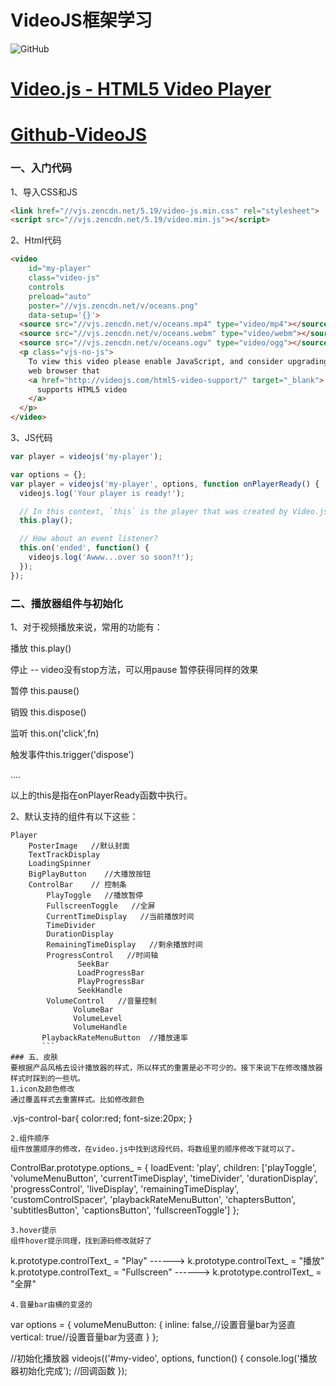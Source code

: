 # VideoJS框架学习
![GitHub](https://camo.githubusercontent.com/0af60e718ce6f8c9f31543c210af3a74e77681c6/687474703a2f2f766964656f6a732e636f6d2f696d672f6c6f676f2e706e67 "Picture")

# [Video.js - HTML5 Video Player](http://videojs.com "VideoJS.com")

# [Github-VideoJS](https://github.com/videojs "Github-VideoJS")
### 一、入门代码

1、导入CSS和JS

```html
<link href="//vjs.zencdn.net/5.19/video-js.min.css" rel="stylesheet">
<script src="//vjs.zencdn.net/5.19/video.min.js"></script>
```
2、Html代码
```html
<video
    id="my-player"
    class="video-js"
    controls
    preload="auto"
    poster="//vjs.zencdn.net/v/oceans.png"
    data-setup='{}'>
  <source src="//vjs.zencdn.net/v/oceans.mp4" type="video/mp4"></source>
  <source src="//vjs.zencdn.net/v/oceans.webm" type="video/webm"></source>
  <source src="//vjs.zencdn.net/v/oceans.ogv" type="video/ogg"></source>
  <p class="vjs-no-js">
    To view this video please enable JavaScript, and consider upgrading to a
    web browser that
    <a href="http://videojs.com/html5-video-support/" target="_blank">
      supports HTML5 video
    </a>
  </p>
</video>
```
3、JS代码
```js
var player = videojs('my-player');
```
```js
var options = {};
var player = videojs('my-player', options, function onPlayerReady() {
  videojs.log('Your player is ready!');

  // In this context, `this` is the player that was created by Video.js.
  this.play();

  // How about an event listener?
  this.on('ended', function() {
    videojs.log('Awww...over so soon?!');
  });
});
```
### 二、播放器组件与初始化

1、对于视频播放来说，常用的功能有：

播放   this.play()

停止   -- video没有stop方法，可以用pause 暂停获得同样的效果

暂停   this.pause()

销毁  this.dispose()

监听  this.on('click',fn)

触发事件this.trigger('dispose')

....

以上的this是指在onPlayerReady函数中执行。

2、默认支持的组件有以下这些：

```
Player
    PosterImage   //默认封面
    TextTrackDisplay
    LoadingSpinner
    BigPlayButton    //大播放按钮
    ControlBar    // 控制条
        PlayToggle   //播放暂停
        FullscreenToggle   //全屏
        CurrentTimeDisplay   //当前播放时间
        TimeDivider
        DurationDisplay
        RemainingTimeDisplay   //剩余播放时间
        ProgressControl   //时间轴
               SeekBar
               LoadProgressBar
               PlayProgressBar
               SeekHandle
        VolumeControl   //音量控制
              VolumeBar
              VolumeLevel
              VolumeHandle 
       PlaybackRateMenuButton  //播放速率
       ```
### 五、皮肤
要根据产品风格去设计播放器的样式，所以样式的重置是必不可少的。接下来说下在修改播放器样式时踩到的一些坑。
1.icon及颜色修改
通过覆盖样式去重置样式。比如修改颜色
```
.vjs-control-bar{
    color:red;
    font-size:20px;
}
```
2.组件顺序
组件放置顺序的修改，在video.js中找到这段代码，将数组里的顺序修改下就可以了。
```
ControlBar.prototype.options_ = {
loadEvent: 'play',
children: ['playToggle', 'volumeMenuButton', 'currentTimeDisplay', 'timeDivider', 'durationDisplay', 'progressControl', 'liveDisplay', 'remainingTimeDisplay', 'customControlSpacer', 'playbackRateMenuButton', 'chaptersButton', 'subtitlesButton', 'captionsButton', 'fullscreenToggle']
};
```
3.hover提示
组件hover提示同理，找到源码修改就好了
```
k.prototype.controlText_ = "Play"     ------>     k.prototype.controlText_ = "播放"
k.prototype.controlText_ = "Fullscreen"   ------>   k.prototype.controlText_ = "全屏"
```
4.音量bar由横的变竖的
```
var options = {
       volumeMenuButton: {
            inline: false,//设置音量bar为竖直
            vertical: true//设置音量bar为竖直
       }
};

//初始化播放器
videojs(('#my-video', options, function() {
console.log('播放器初始化完成');    //回调函数
});
```
